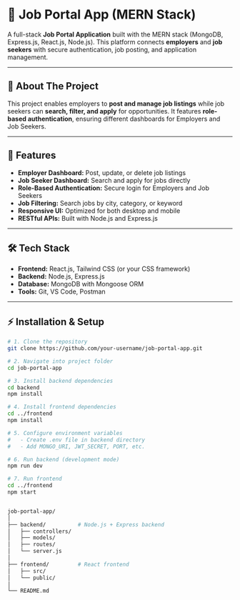# 💼 Job Portal App (MERN Stack)

A full-stack **Job Portal Application** built with the MERN stack (MongoDB, Express.js, React.js, Node.js). This platform connects **employers** and **job seekers** with secure authentication, job posting, and application management.

---

## 🚀 About The Project  

This project enables employers to **post and manage job listings** while job seekers can **search, filter, and apply** for opportunities. It features **role-based authentication**, ensuring different dashboards for Employers and Job Seekers.

---

## 📌 Features

- **Employer Dashboard:** Post, update, or delete job listings  
- **Job Seeker Dashboard:** Search and apply for jobs directly  
- **Role-Based Authentication:** Secure login for Employers and Job Seekers  
- **Job Filtering:** Search jobs by city, category, or keyword  
- **Responsive UI:** Optimized for both desktop and mobile  
- **RESTful APIs:** Built with Node.js and Express.js  

---

## 🛠 Tech Stack

- **Frontend:** React.js, Tailwind CSS (or your CSS framework)  
- **Backend:** Node.js, Express.js  
- **Database:** MongoDB with Mongoose ORM  
- **Tools:** Git, VS Code, Postman  

---

## ⚡ Installation & Setup

```bash
# 1. Clone the repository
git clone https://github.com/your-username/job-portal-app.git

# 2. Navigate into project folder
cd job-portal-app

# 3. Install backend dependencies
cd backend
npm install

# 4. Install frontend dependencies
cd ../frontend
npm install

# 5. Configure environment variables
#   - Create .env file in backend directory
#   - Add MONGO_URI, JWT_SECRET, PORT, etc.

# 6. Run backend (development mode)
npm run dev

# 7. Run frontend
cd ../frontend
npm start


job-portal-app/
│
├── backend/          # Node.js + Express backend
│   ├── controllers/  
│   ├── models/       
│   ├── routes/       
│   └── server.js     
│
├── frontend/         # React frontend
│   ├── src/          
│   └── public/       
│
└── README.md
